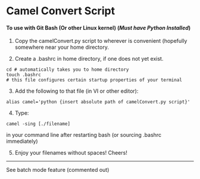 # Camel Convert Script

#### To use with Git Bash (Or other Linux kernel) (__*Must have Python Installed*__)

1. Copy the camelConvert.py script to wherever is convenient (hopefully somewhere near your home directory.
	
2. Create a .bashrc in home directory, if one does not yet exist.

```
cd # automatically takes you to home directory
touch .bashrc
# this file configures certain startup properties of your terminal
```

3. Add the following to that file (in VI or other editor): 

```
alias camel='python {insert absolute path of camelConvert.py script}'
```

4. Type:

```shell
camel -sing [./filename] 
```
in your command line after restarting bash (or sourcing .bashrc immediately)

5. Enjoy your filenames without spaces! Cheers!

--- 

See batch mode feature (commented out)
